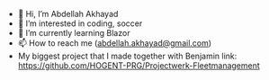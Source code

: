 - 👋 Hi, I’m Abdellah Akhayad
- 👀 I’m interested in coding, soccer 
- 🌱 I’m currently learning Blazor
- 📫 How to reach me (abdellah.akhayad@gmail.com)
- My biggest project that I made together with Benjamin link: https://github.com/HOGENT-PRG/Projectwerk-Fleetmanagement

<!---
abdellahakhayad1/abdellahakhayad1 is a ✨ special ✨ repository because its `README.md` (this file) appears on your GitHub profile.
You can click the Preview link to take a look at your changes.
--->
